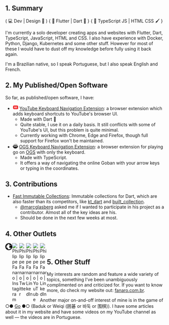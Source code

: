 ## 1. Summary

( 💻 Dev | Design 🎨 ) { 💙 Flutter | Dart 🎯 } { 💾 TypeScript JS | HTML CSS 🖌 }

I'm currently a solo developer creating apps and websites with Flutter, Dart, TypeScript, JavaScript, HTML and CSS. I also have experience with Docker, Python, Django, Kubernetes and some other stuff. However for most of these I would have to dust off my knowledge before fully using it back again.

I'm a Brazilian native, so I speak Portuguese, but I also speak English and French.

## 2. My Published/Open Software

So far, as published/open software, I have:

- [![YouTube Kbd Nav][youtube_kbd_nav_png]][youtube_kbd_nav] [YouTube Keyboard Navigation Extension][youtube_kbd_nav]: a browser extension which adds keyboard shortcuts to YouTube's browser UI.
    - Made with Dart 🎯
    - Quite stable, I use it on a daily basis. It still conflicts with some of YouTube's UI, but this problem is quite minimal.
    - Currently working with Chrome, Edge and Firefox, though full support for Firefox won't be maintained.
- [![OGS Kbd Nav][ogs_kbd_nav_png]][ogs_kbd_nav] [OGS Keyboard Navigation Extension][ogs_kbd_nav]: a browser extension for playing go on [OGS][ogs] with only the keyboard.
    - Made with TypeScript.
    - It offers a way of navigating the online Goban with your arrow keys or typing in the coordinates.


[ogs]: https://online-go.com
[ogs_kbd_nav]: https://github.com/FanaroEngineering/ogs_kbd_nav
[ogs_kbd_nav_png]: assets/ogs_kbd_nav.png
[youtube_kbd_nav]: https://github.com/FanaroEngineering/youtube_kbd_nav
[youtube_kbd_nav_png]: assets/youtube_kbd_nav.png

## 3. Contributions

- [Fast Immutable Collections][fast_immutable_collections]: Immutable collections for Dart, which are also faster than its competitors, like [kt_dart][kt_dart] and [built_collection][built_collection].
    - [@marcglasberg][marcglasberg] asked me if I wanted to participate in his project as a contributor. Almost all of the key ideas are his.
    - Should be done in the next few weeks at most.


[built_collection]: https://github.com/google/built_collection.dart
[fast_immutable_collections]: https://github.com/marcglasberg/fast_immutable_collections
[kt_dart]: https://github.com/passsy/kt.dart
[marcglasberg]: https://github.com/marcglasberg

## 4. Other Outlets

[<img align="left" alt="fanaro.com.br" width="22px" src="https://raw.githubusercontent.com/iconic/open-iconic/master/svg/globe.svg" />][my_website]
[<img align="left" alt="Philippe Fanaro | Instagram" width="22px" src="https://cdn.jsdelivr.net/npm/simple-icons@v3/icons/instagram.svg" />][instagram]
[<img align="left" alt="Philippe Fanaro | Twitter" width="22px" src="https://cdn.jsdelivr.net/npm/simple-icons@v3/icons/twitter.svg" />][twitter]
[<img align="left" alt="Philippe Fanaro | LinkedIn" width="22px" src="https://cdn.jsdelivr.net/npm/simple-icons@v3/icons/stackoverflow.svg" />][stackoverflow]
[<img align="left" alt="Philippe Fanaro | YouTube" width="22px" src="https://cdn.jsdelivr.net/npm/simple-icons@v3/icons/youtube.svg" />][youtube]
[<img align="left" alt="Philippe Fanaro | LinkedIn" width="22px" src="https://cdn.jsdelivr.net/npm/simple-icons@v3/icons/linkedin.svg" />][linkedin]

<br>


[instagram]: https://www.instagram.com/fanaro009/
[twitter]: https://twitter.com/PFanaro
[stackoverflow]: https://stackoverflow.com/users/4756173/philippe-fanaro?tab=profile
[youtube]: https://www.youtube.com/channel/UCuUK6AAtvo8cTFOJ3OOg9Mw?view_as=subscriber
[linkedin]: https://www.linkedin.com/in/philippe-fanaro/

## 5. Other Stuff

My interests are random and feature a wide variety of topics, something I've been unambiguously complimented on and criticized for. If you want to know more, do check my website out: [fanaro.com.br][my_website].

Another major on-and-off interest of mine is in the game of ○● [Go][go_wikipedia] ●○ (Baduk or Weiqi (囲碁 or 바둑 or 围棋)). I have some articles about it in my website and have some videos on my YouTube channel as well &mdash; the videos are in Portuguese.


[go_wikipedia]: https://en.wikipedia.org/wiki/Go_(game)
[my_website]: https://fanaro.com.br/